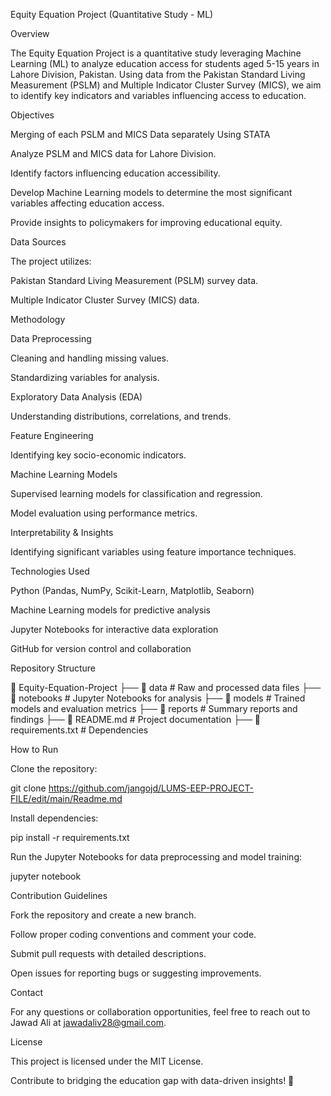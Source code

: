 Equity Equation Project (Quantitative Study - ML)

Overview

The Equity Equation Project is a quantitative study leveraging Machine Learning (ML) to analyze education access for students aged 5-15 years in Lahore Division, Pakistan. Using data from the Pakistan Standard Living Measurement (PSLM) and Multiple Indicator Cluster Survey (MICS), we aim to identify key indicators and variables influencing access to education.

Objectives

Merging of each PSLM and MICS Data separately Using STATA

Analyze PSLM and MICS data for Lahore Division.

Identify factors influencing education accessibility.

Develop Machine Learning models to determine the most significant variables affecting education access.

Provide insights to policymakers for improving educational equity.

Data Sources

The project utilizes:

Pakistan Standard Living Measurement (PSLM) survey data.

Multiple Indicator Cluster Survey (MICS) data.

Methodology

Data Preprocessing

Cleaning and handling missing values.

Standardizing variables for analysis.

Exploratory Data Analysis (EDA)

Understanding distributions, correlations, and trends.

Feature Engineering

Identifying key socio-economic indicators.

Machine Learning Models

Supervised learning models for classification and regression.

Model evaluation using performance metrics.

Interpretability & Insights

Identifying significant variables using feature importance techniques.

Technologies Used

Python (Pandas, NumPy, Scikit-Learn, Matplotlib, Seaborn)

Machine Learning models for predictive analysis

Jupyter Notebooks for interactive data exploration

GitHub for version control and collaboration

Repository Structure

📂 Equity-Equation-Project
 ├── 📁 data              # Raw and processed data files
 ├── 📁 notebooks         # Jupyter Notebooks for analysis
 ├── 📁 models           # Trained models and evaluation metrics
 ├── 📁 reports          # Summary reports and findings
 ├── 📄 README.md        # Project documentation
 ├── 📄 requirements.txt # Dependencies

How to Run

Clone the repository:

git clone https://github.com/jangojd/LUMS-EEP-PROJECT-FILE/edit/main/Readme.md

Install dependencies:

pip install -r requirements.txt

Run the Jupyter Notebooks for data preprocessing and model training:

jupyter notebook

Contribution Guidelines

Fork the repository and create a new branch.

Follow proper coding conventions and comment your code.

Submit pull requests with detailed descriptions.

Open issues for reporting bugs or suggesting improvements.

Contact

For any questions or collaboration opportunities, feel free to reach out to Jawad Ali at jawadaliv28@gmail.com.

License

This project is licensed under the MIT License.

Contribute to bridging the education gap with data-driven insights! 🚀




